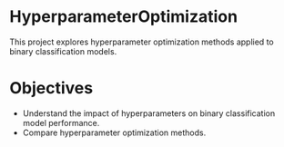 # HyperparameterOptimization

This project explores hyperparameter optimization methods applied to binary classification models. 

# Objectives
- Understand the impact of hyperparameters on binary classification model performance.
- Compare hyperparameter optimization methods.
